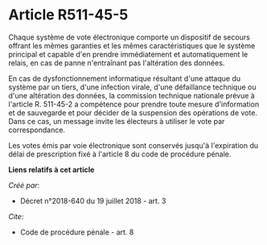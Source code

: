 # Article R511-45-5

Chaque système de vote électronique comporte un dispositif de secours offrant les mêmes garanties et les mêmes
caractéristiques que le système principal et capable d'en prendre immédiatement et automatiquement le relais, en cas de panne
n'entraînant pas l'altération des données.

En cas de dysfonctionnement informatique résultant d'une attaque du système par un tiers, d'une infection virale, d'une
défaillance technique ou d'une altération des données, la commission technique nationale prévue à l'article R. 511-45-2 a
compétence pour prendre toute mesure d'information et de sauvegarde et pour décider de la suspension des opérations de vote.
Dans ce cas, un message invite les électeurs à utiliser le vote par correspondance.

Les votes émis par voie électronique sont conservés jusqu'à l'expiration du délai de prescription fixé à l'article 8 du code
de procédure pénale.

**Liens relatifs à cet article**

_Créé par_:

  - Décret n°2018-640 du 19 juillet 2018 - art. 3

_Cite_:

  - Code de procédure pénale - art. 8
